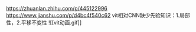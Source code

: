 https://zhuanlan.zhihu.com/p/445122996
https://www.jianshu.com/p/d4bc4f540c62
vit相对CNN缺少先验知识：1.局部性，2.平移不变性
![[vit动画.gif]]